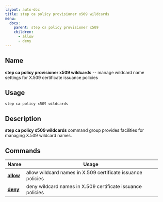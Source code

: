 ```yaml
---
layout: auto-doc
title: step ca policy provisioner x509 wildcards
menu:
  docs:
    parent: step ca policy provisioner x509
    children:
      - allow
      - deny
---
```


## Name
**step ca policy provisioner x509 wildcards** -- manage wildcard name settings for X.509 certificate issuance policies

## Usage

```raw
step ca policy x509 wildcards
```

## Description

**step ca policy x509 wildcards** command group provides facilities for managing X.509 wildcard names.

## Commands


| Name | Usage |
|---|---|
| **[allow](allow/)** | allow wildcard names in X.509 certificate issuance policies |
| **[deny](deny/)** | deny wildcard names in X.509 certificate issuance policies |

